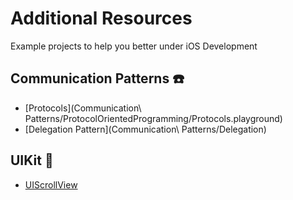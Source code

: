 # Additional Resources

Example projects to help you better under iOS Development 

## Communication Patterns ☎️
- [Protocols](Communication\ Patterns/ProtocolOrientedProgramming/Protocols.playground)
- [Delegation Pattern](Communication\ Patterns/Delegation)

## UIKit 🎨
- [UIScrollView](UIKit/UIScrollView)


